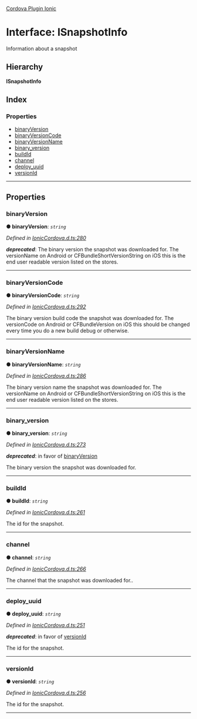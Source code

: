 [Cordova Plugin Ionic](../../README.md)

# Interface: ISnapshotInfo

Information about a snapshot

## Hierarchy

**ISnapshotInfo**

## Index

### Properties

* [binaryVersion](_ioniccordova_d_.isnapshotinfo.md#binaryversion)
* [binaryVersionCode](_ioniccordova_d_.isnapshotinfo.md#binaryversioncode)
* [binaryVersionName](_ioniccordova_d_.isnapshotinfo.md#binaryversionname)
* [binary_version](_ioniccordova_d_.isnapshotinfo.md#binary_version)
* [buildId](_ioniccordova_d_.isnapshotinfo.md#buildid)
* [channel](_ioniccordova_d_.isnapshotinfo.md#channel)
* [deploy_uuid](_ioniccordova_d_.isnapshotinfo.md#deploy_uuid)
* [versionId](_ioniccordova_d_.isnapshotinfo.md#versionid)

---

## Properties

<a id="binaryversion"></a>

###  binaryVersion

**● binaryVersion**: *`string`*

*Defined in [IonicCordova.d.ts:280](https://github.com/ionic-team/cordova-plugin-ionic/blob/fe62482/types/IonicCordova.d.ts#L280)*

*__deprecated__*: The binary version the snapshot was downloaded for. The versionName on Android or CFBundleShortVersionString on iOS this is the end user readable version listed on the stores.

___
<a id="binaryversioncode"></a>

###  binaryVersionCode

**● binaryVersionCode**: *`string`*

*Defined in [IonicCordova.d.ts:292](https://github.com/ionic-team/cordova-plugin-ionic/blob/fe62482/types/IonicCordova.d.ts#L292)*

The binary version build code the snapshot was downloaded for. The versionCode on Android or CFBundleVersion on iOS this should be changed every time you do a new build debug or otherwise.

___
<a id="binaryversionname"></a>

###  binaryVersionName

**● binaryVersionName**: *`string`*

*Defined in [IonicCordova.d.ts:286](https://github.com/ionic-team/cordova-plugin-ionic/blob/fe62482/types/IonicCordova.d.ts#L286)*

The binary version name the snapshot was downloaded for. The versionName on Android or CFBundleShortVersionString on iOS this is the end user readable version listed on the stores.

___
<a id="binary_version"></a>

###  binary_version

**● binary_version**: *`string`*

*Defined in [IonicCordova.d.ts:273](https://github.com/ionic-team/cordova-plugin-ionic/blob/fe62482/types/IonicCordova.d.ts#L273)*

*__deprecated__*: in favor of [binaryVersion](#binaryversion)

The binary version the snapshot was downloaded for.

___
<a id="buildid"></a>

###  buildId

**● buildId**: *`string`*

*Defined in [IonicCordova.d.ts:261](https://github.com/ionic-team/cordova-plugin-ionic/blob/fe62482/types/IonicCordova.d.ts#L261)*

The id for the snapshot.

___
<a id="channel"></a>

###  channel

**● channel**: *`string`*

*Defined in [IonicCordova.d.ts:266](https://github.com/ionic-team/cordova-plugin-ionic/blob/fe62482/types/IonicCordova.d.ts#L266)*

The channel that the snapshot was downloaded for..

___
<a id="deploy_uuid"></a>

###  deploy_uuid

**● deploy_uuid**: *`string`*

*Defined in [IonicCordova.d.ts:251](https://github.com/ionic-team/cordova-plugin-ionic/blob/fe62482/types/IonicCordova.d.ts#L251)*

*__deprecated__*: in favor of [versionId](#versionid)

The id for the snapshot.

___
<a id="versionid"></a>

###  versionId

**● versionId**: *`string`*

*Defined in [IonicCordova.d.ts:256](https://github.com/ionic-team/cordova-plugin-ionic/blob/fe62482/types/IonicCordova.d.ts#L256)*

The id for the snapshot.

___

